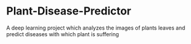 # Plant-Disease-Predictor
  A deep learning project which analyzes the images of plants leaves and predict diseases with which plant is suffering
